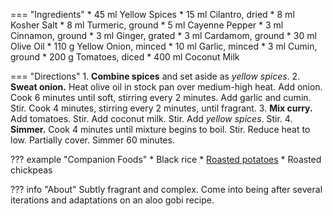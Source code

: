 === "Ingredients"
    * 45 ml Yellow Spices
        * 15 ml Cilantro, dried
        * 8 ml Kosher Salt
        * 8 ml Turmeric, ground
        * 5 ml Cayenne Pepper
        * 3 ml Cinnamon, ground
        * 3 ml Ginger, grated
        * 3 ml Cardamom, ground
    * 30 ml Olive Oil
    * 110 g Yellow Onion, minced
    * 10 ml Garlic, minced
    * 3 ml Cumin, ground
    * 200 g Tomatoes, diced
    * 400 ml Coconut Milk

=== "Directions"
    1. **Combine spices** and set aside as *yellow spices*.
    2. **Sweat onion.** Heat olive oil in stock pan over medium-high heat. Add onion. Cook 6 minutes until soft, stirring every 2 minutes. Add garlic and cumin. Stir. Cook 4 minutes, stirring every 2 minutes, until fragrant.
    3. **Mix curry.** Add tomatoes. Stir. Add coconut milk. Stir. Add *yellow spices*. Stir.
    4. **Simmer.** Cook 4 minutes until mixture begins to boil. Stir. Reduce heat to low. Partially cover. Simmer 60 minutes.

??? example "Companion Foods"
    * Black rice
    * [Roasted potatoes](../sides/roasted-potatoes.md)
    * Roasted chickpeas

??? info "About"
    Subtly fragrant and complex. Come into being after several iterations and adaptations on an aloo gobi recipe.
